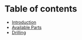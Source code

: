 # Table of contents

* [Introduction](README.md)
* [Available Parts](available-parts.md)
* [Drilling](drilling.md)

